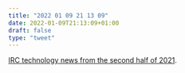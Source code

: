 ```yaml
---
title: "2022 01 09 21 13 09"
date: 2022-01-09T21:13:09+01:00
draft: false
type: "tweet"
---
```

[IRC technology news from the second half of 2021](https://www.ilmarilauhakangas.fi/irc_technology_news_from_the_second_half_of_2021/).
